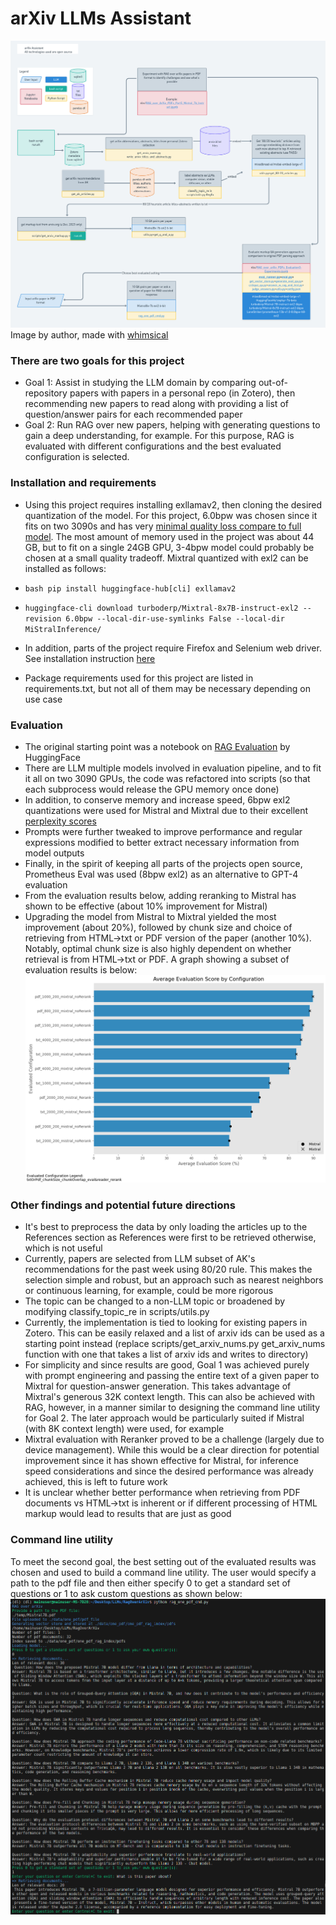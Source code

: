 # arXiv LLMs Assistant

![Project Structure](./assets/arxiv-assistant.png)
Image by author, made with [whimsical](https://whimsical.com)

### There are two goals for this project
- Goal 1: Assist in studying the LLM domain by comparing out-of-repository papers with papers in a personal repo (in Zotero), then recommending new papers to read along with providing a list of question/answer pairs for each recommended paper
- Goal 2: Run RAG over new papers, helping with generating questions to gain a deep understanding, for example.  For this purpose, RAG is evaluated with different configurations and the best evaluated configuration is selected.

### Installation and requirements
- Using this project requires installing exllamav2, then cloning the desired quantization of the model.  For this project, 6.0bpw was chosen since it fits on two 3090s and has very [minimal quality loss compare to full model](https://huggingface.co/turboderp/Mixtral-8x7B-instruct-exl2).  The most amount of memory used in the project was about 44 GB, but to fit on a single 24GB GPU, 3-4bpw model could probably be chosen at a small quality tradeoff.  Mixtral quantized with exl2 can be installed as follows:

- `bash pip install huggingface-hub[cli] exllamav2`
- `huggingface-cli download turboderp/Mixtral-8x7B-instruct-exl2 --revision 6.0bpw --local-dir-use-symlinks False --local-dir MiStralInference/`
- In addition, parts of the project require Firefox and Selenium web driver.  See installation instruction [here](https://dev.to/eugenedorfling/installing-the-firefox-web-driver-on-linux-for-selenium-d45)
- Package requirements used for this project are listed in requirements.txt, but not all of them may be necessary depending on use case

### Evaluation
- The original starting point was a notebook on [RAG Evaluation](https://huggingface.co/learn/cookbook/en/rag_evaluation#evaluating-rag-performance) by HuggingFace
- There are LLM multiple models involved in evaluation pipeline, and to fit it all on two 3090 GPUs, the code was refactored into scripts (so that each subprocess would release the GPU memory once done)
- In addition, to conserve memory and increase speed, 6bpw exl2 quantizations were used for Mistral and Mixtral due to their excellent [perplexity scores](https://huggingface.co/turboderp/Mixtral-8x7B-instruct-exl2)
- Prompts were further tweaked to improve performance and regular expressions modified to better extract necessary information from model outputs
- Finally, in the spirit of keeping all parts of the projects open source, Prometheus Eval was used (8bpw exl2) as an alternative to GPT-4 evaluation
- From the evaluation results below, adding reranking to Mistral has shown to be effective (about 10% improvement for Mistral)
- Upgrading the model from Mistral to Mixtral yielded the most improvement (about 20%), followed by chunk size and choice of retrieving from HTML->txt or PDF version of the paper (another 10%).  Notably, optimal chunk size is also highly dependent on whether retrieval is from HTML->txt or PDF.  A graph showing a subset of evaluation results is below:
 ![Evaluation Scores](./assets/eval_scores.png)

### Other findings and potential future directions
- It's best to preprocess the data by only loading the articles up to the References section as References were first to be retrieved otherwise, which is not useful
- Currently, papers are selected from LLM subset of AK's recommendations for the past week using 80/20 rule.  This makes the selection simple and robust, but an approach such as nearest neighbors or continuous learning, for example, could be more rigorous
- The topic can be changed to a non-LLM topic or broadened by modifying classify_topic_re in scripts/utils.py
- Currently, the implementation is tied to looking for existing papers in Zotero.  This can be easily relaxed and a list of arxiv ids can be used as a starting point instead (replace scripts/get_arxiv_nums.py get_arxiv_nums function with one that takes a list of arxiv ids and writes to directory)
- For simplicity and since results are good, Goal 1 was achieved purely with prompt engineering and passing the entire text of a given paper to Mixtral for question-answer generation.  This takes advantage of Mixtral's generous 32K context length.  This can also be achieved with RAG, however, in a manner similar to designing the command line utility for Goal 2.  The later approach would be particularly suited if Mistral (with 8K context length) were used, for example
- Mixtral evaluation with Reranker proved to be a challenge (largely due to device management).  While this would be a clear direction for potential improvement since it has shown effective for Mistral, for inference speed considerations and since the desired performance was already achieved, this is left to future work
- It is unclear whether better performance when retrieving from PDF documents vs HTML->txt is inherent or if different processing of HTML markup would lead to results that are just as good

### Command line utility 
To meet the second goal, the best setting out of the evaluated results was chosen and used to build a command line utility. The user would specify a path to the pdf file and then either specify 0 to get a standard set of questions or 1 to ask custom questions as shown below:
![Cmd utility demo](./assets/cmdline_demo.png)
